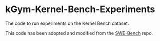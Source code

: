 # kGym-Kernel-Bench-Experiments

The code to run experiments on the Kernel Bench dataset.

This code has been adopted and modified from the [SWE-Bench](https://github.com/princeton-nlp/SWE-bench) repo.